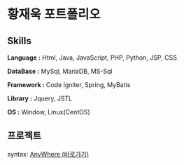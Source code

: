 # 황재욱 포트폴리오
## Skills
__Language :__ Html, Java, JavaScript, PHP, Python, JSP, CSS

**DataBase :** MySql, MariaDB, MS-Sql

**Framework :** Code Igniter, Spring, MyBatis

**Library :** Jquery, JSTL

**OS :** Window, Linux(CentOS)

## 프로젝트
syntax: [AnyWhere (바로가기)]()

